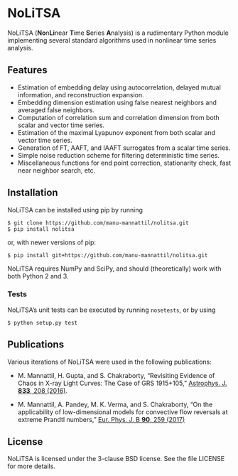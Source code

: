 NoLiTSA
=======

NoLiTSA (**No**n**Li**near **T**ime **S**eries **A**nalysis) is a
rudimentary Python module implementing several standard algorithms used
in nonlinear time series analysis.

Features
--------

-   Estimation of embedding delay using autocorrelation, delayed mutual
    information, and reconstruction expansion.
-   Embedding dimension estimation using false nearest neighbors and
    averaged false neighbors.
-   Computation of correlation sum and correlation dimension from both
    scalar and vector time series.
-   Estimation of the maximal Lyapunov exponent from both scalar and
    vector time series.
-   Generation of FT, AAFT, and IAAFT surrogates from a scalar
    time series.
-   Simple noise reduction scheme for filtering deterministic
    time series.
-   Miscellaneous functions for end point correction, stationarity
    check, fast near neighbor search, etc.

Installation
------------

NoLiTSA can be installed using pip by running

    $ git clone https://github.com/manu-mannattil/nolitsa.git
    $ pip install nolitsa

or, with newer versions of pip:

    $ pip install git+https://github.com/manu-mannattil/nolitsa.git

NoLiTSA requires NumPy and SciPy, and should (theoretically) work with
both Python 2 and 3.

### Tests

NoLiTSA’s unit tests can be executed by running `nosetests`, or by using

    $ python setup.py test

Publications
------------

Various iterations of NoLiTSA were used in the following publications:

-   M. Mannattil, H. Gupta, and S. Chakraborty, “Revisiting Evidence of
    Chaos in X-ray Light Curves: The Case of GRS 1915+105,”
    [Astrophys. J. **833**,
    208 (2016)](https://dx.doi.org/10.3847/1538-4357/833/2/208).

-   M. Mannattil, A. Pandey, M. K. Verma, and S. Chakraborty, “On the
    applicability of low-dimensional models for convective flow
    reversals at extreme Prandtl numbers,” [Eur. Phys. J. B **90**, 259
    (2017)](https://doi.org/10.1140/epjb/e2017-80391-1)

License
-------

NoLiTSA is licensed under the 3-clause BSD license. See the file LICENSE
for more details.
